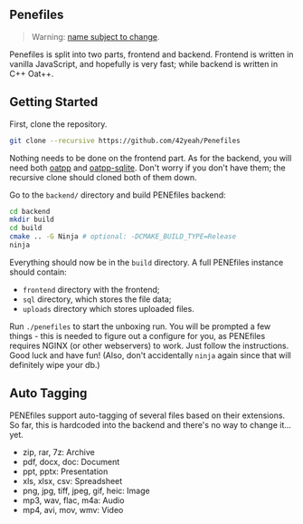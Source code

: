 ## Penefiles 

> Warning: [name subject to change](https://www.reddit.com/r/selfhosted/comments/1cf57ln/comment/l1ndezs/?utm_source=share&utm_medium=web3x&utm_name=web3xcss&utm_term=1&utm_content=share_button).

Penefiles is split into two parts, frontend and backend. Frontend is written in vanilla JavaScript, and hopefully is very fast; while backend is written in C++ Oat++.

## Getting Started

First, clone the repository.

```bash
git clone --recursive https://github.com/42yeah/Penefiles 
```

Nothing needs to be done on the frontend part. As for the backend, you will need both [oatpp](https://github.com/oatpp/oatpp) and [oatpp-sqlite](https://github.com/oatpp/oatpp-sqlite). Don't worry if you don't have them; the recursive clone should cloned both of them down.

Go to the `backend/` directory and build PENEfiles backend:

```bash
cd backend
mkdir build
cd build
cmake .. -G Ninja # optional: -DCMAKE_BUILD_TYPE=Release
ninja
```

Everything should now be in the `build` directory. A full PENEfiles instance should contain:

- `frontend` directory with the frontend;
- `sql` directory, which stores the file data;
- `uploads` directory which stores uploaded files.

Run `./penefiles` to start the unboxing run. You will be prompted a few things - this is needed to figure out a configure for you, as PENEfiles requires NGINX (or other webservers) to work. Just follow the instructions. Good luck and have fun! (Also, don't accidentally `ninja` again since that will definitely wipe your db.)

## Auto Tagging

PENEfiles support auto-tagging of several files based on their extensions. So far, this is hardcoded into the backend and there's no way to change it... yet.

- zip, rar, 7z: Archive
- pdf, docx, doc: Document
- ppt, pptx: Presentation
- xls, xlsx, csv: Spreadsheet
- png, jpg, tiff, jpeg, gif, heic: Image
- mp3, wav, flac, m4a: Audio
- mp4, avi, mov, wmv: Video
